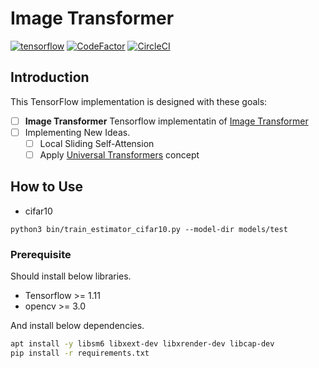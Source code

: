 # Image Transformer
[![tensorflow](https://img.shields.io/badge/tensorflow-1.11-ed6c20.svg)](https://www.tensorflow.org/)
[![CodeFactor](https://www.codefactor.io/repository/github/wbaek/image_transformer/badge)](https://www.codefactor.io/repository/github/wbaek/image_transformer)
[![CircleCI](https://circleci.com/gh/wbaek/image_transformer.svg?style=svg)](https://circleci.com/gh/wbaek/image_transformer)


## Introduction

This TensorFlow implementation is designed with these goals:
- [ ] **Image Transformer** Tensorflow implementatin of [Image Transformer](https://arxiv.org/abs/1802.05751)
- [ ] Implementing New Ideas.
  - [ ] Local Sliding Self-Attension
  - [ ] Apply [Universal Transformers](https://arxiv.org/abs/1807.03819) concept

## How to Use
* cifar10
```
python3 bin/train_estimator_cifar10.py --model-dir models/test
```

### Prerequisite

Should install below libraries.

- Tensorflow >= 1.11
- opencv >= 3.0

And install below dependencies.

```bash
apt install -y libsm6 libxext-dev libxrender-dev libcap-dev
pip install -r requirements.txt
```

